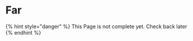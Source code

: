 # Far

{% hint style="danger" %}
This Page is not complete yet. Check back later
{% endhint %}

<figure><img src="https://github.com/user-attachments/assets/b182a1f3-ecc9-45bb-8a18-f805f919e587" alt=""><figcaption></figcaption></figure>
